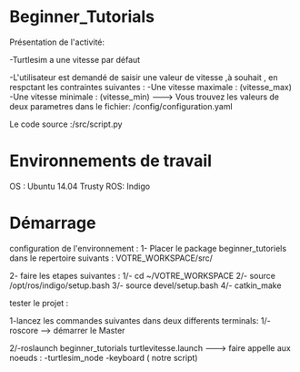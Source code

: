 
Beginner_Tutorials
=====================
Présentation de l'activité:

-Turtlesim a une vitesse par défaut

-L'utilisateur est demandé de saisir une valeur de vitesse ,à souhait , en respctant les contraintes suivantes :
-Une vitesse maximale : (vitesse_max)  
-Une vitesse minimale : (vitesse_min) 
---> Vous trouvez les valeurs de deux parametres dans le fichier: /config/configuration.yaml

Le code source :/src/script.py 


Environnements de travail
=========================
OS : Ubuntu 14.04 Trusty
ROS: Indigo

Démarrage
============
configuration de l'environnement :
 1- Placer le package beginner_tutoriels dans le repertoire suivants : VOTRE_WORKSPACE/src/
 
 2- faire les etapes suivantes :
  1/- cd ~/VOTRE_WORKSPACE
  2/- source /opt/ros/indigo/setup.bash
  3/- source devel/setup.bash
  4/- catkin_make 
  
tester le projet :

 1-lancez les commandes suivantes dans deux differents terminals:
  1/-roscore --> démarrer le Master 

  2/-roslaunch beginner_tutorials turtlevitesse.launch ---> faire appelle aux      noeuds :
       -turtlesim_node
       -keyboard ( notre script)

 


